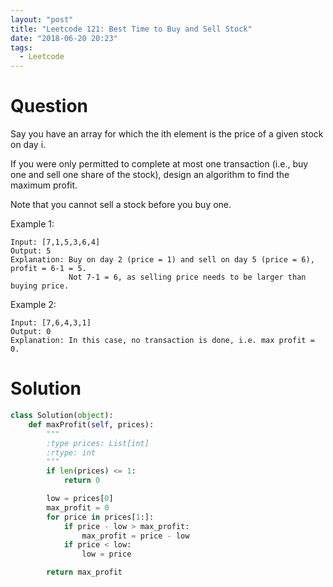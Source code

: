 ```yaml
---
layout: "post"
title: "Leetcode 121: Best Time to Buy and Sell Stock"
date: "2018-06-20 20:23"
tags:
  - Leetcode
---
```


# Question
Say you have an array for which the ith element is the price of a given stock on day i.

If you were only permitted to complete at most one transaction (i.e., buy one and sell one share of the stock), design an algorithm to find the maximum profit.

Note that you cannot sell a stock before you buy one.

Example 1:
```
Input: [7,1,5,3,6,4]
Output: 5
Explanation: Buy on day 2 (price = 1) and sell on day 5 (price = 6), profit = 6-1 = 5.
             Not 7-1 = 6, as selling price needs to be larger than buying price.
```

Example 2:
```
Input: [7,6,4,3,1]
Output: 0
Explanation: In this case, no transaction is done, i.e. max profit = 0.
```

# Solution
```python
class Solution(object):
    def maxProfit(self, prices):
        """
        :type prices: List[int]
        :rtype: int
        """
        if len(prices) <= 1:
            return 0

        low = prices[0]
        max_profit = 0
        for price in prices[1:]:
            if price - low > max_profit:
                max_profit = price - low
            if price < low:
                low = price

        return max_profit
```

